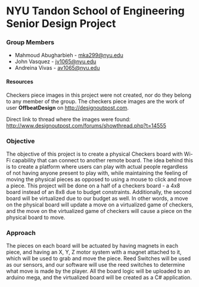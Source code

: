 # NYU Tandon School of Engineering Senior Design Project

### Group Members
- Mahmoud Abugharbieh   - mka299@nyu.edu
- John Vasquez          - jv1065@nyu.edu
- Andreina Vivas        - av1065@nyu.edu


#### Resources
  Checkers piece images in this project were not created, nor do they belong to any member of the group.  The checkers 
  piece images are the work of user **OffbeatDesign** on http://designoutpost.com.
  
  Direct link to thread where the images were found: http://www.designoutpost.com/forums/showthread.php?t=14555
  
  
### Objective
The objective of this project is to create a physical Checkers board with Wi-Fi capability that can connect to another
remote board.  The idea behind this is to create a platform where users can play with actual people regardless of not having
anyone present to play with, while maintaining the feeling of moving the physical pieces as opposed to using a mouse to click
and move a piece.  This project will be done on a half of a checkers board - a 4x8 board instead of an 8x8 due to budget constraints.
Additionally, the second board will be virtualized due to our budget as well. In other words, a move on the physical board will update
a move on a virtualized game of checkers, and the move on the virtualized game of checkers will cause a piece on the physical board
to move.

### Approach
The pieces on each board will be actuated by having magnets in each piece, and having an X, Y, Z motor system with a magnet
attached to it, which will be used to grab and move the piece.  Reed Switches will be used as our sensors, and our software 
will use the reed switches to determine what move is made by the player.  All the board logic will be uploaded to an arduino mega, and
the virtualized board will be created as a C# application.
    
